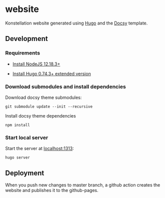 # website

Konstellation website generated using [Hugo](https://gohugo.io) and the [Docsy](https://www.docsy.dev/) template.

## Development

### Requirements

- [Install NodeJS 12.18.3+](https://nodejs.org/en/download/)

- [Install Hugo 0.74.3+ extended version](https://gohugo.io/getting-started/installing/)

### Download submodules and install dependencies

Download docsy theme submodules:

```
git submodule update --init --recursive
```

Install docsy theme dependencies

```
npm install
```

### Start local server

Start the server at [localhost:1313](http://localhost:1313/website/):

```
hugo server
```

## Deployment

When you push new changes to master branch, a github action creates the website and publishes it to the github-pages.
